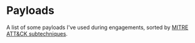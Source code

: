 # Payloads

A list of some payloads I've used during engagements, sorted by [MITRE ATT&CK subtechniques](https://attack.mitre.org/).